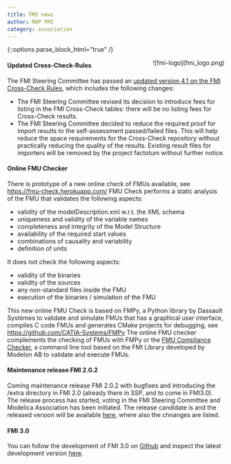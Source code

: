 ```yaml
---
title: FMI news
author: MAP FMI
category: association
---
```



{::options parse_block_html="true" /}

<div style="float: right">
![fmi-logo](fmi_logo.png)
</div>



#### Updated Cross-Check-Rules

The FMI Steering Committee has passed an [updated version 4.1 on the FMI Cross-Check Rules](https://github.com/modelica/fmi-cross-check/blob/master/FMI-CROSS-CHECK-RULES.md), which includes the following changes:

- The FMI Steering Committee revised its decision to introduce fees for listing in the FMI Cross-Check tables: there will be no listing fees for Cross-Check results.
- The FMI Steering Committee decided to reduce the required proof for import results to the self-assessment passed/failed files. This will help reduce the space requirements for the Cross-Check repository without practically reducing the quality of the results. Existing result files for importers will be removed by the project factotum without further notice.

#### Online FMU Checker

There is prototype of a new online check of FMUs available, see https://fmu-check.herokuapp.com/
FMU Check performs a static analysis of the FMU that validates the following aspects:

- validity of the modelDescription.xml w.r.t. the XML schema
- uniqueness and validity of the variable names
- completeness and integrity of the Model Structure
- availability of the required start values
- combinations of causality and variability
- definition of units

It does not check the following aspects:

- validity of the binaries
- validity of the sources
- any non-standard files inside the FMU
- execution of the binaries / simulation of the FMU

This new online FMU Check is based on FMPy, a Python library by Dassault Systèmes to validate and simulate FMUs that has a graphical user interface, compiles C code FMUs and generates CMake projects for debugging, see https://github.com/CATIA-Systems/FMPy
The online FMU checker complements the checking of FMUs with FMPy or the [FMU Compliance Checker](https://github.com/modelica-tools/FMUComplianceChecker), a command line tool based on the FMI Library developed by Modelon AB to validate and execute FMUs.

#### Maintenance release FMI 2.0.2

Coming maintenance release FMI 2.0.2 with bugfixes and introducing the /extra directory in FMI 2.0 (already there in SSP, and to come in FMI3.0).
The release process has started, voting in the FMI Steering Committee and Modelica Association has been initiated.
The release candidate is and the released version will be available [here](https://github.com/modelica/fmi-standard), where also the chnanges are listed.

#### FMI 3.0

You can follow the development of FMI 3.0 on [Github](https://github.com/modelica/fmi-standard) and inspect the latest development version [here](https://fmi-standard.org/docs/3.0-dev/).
